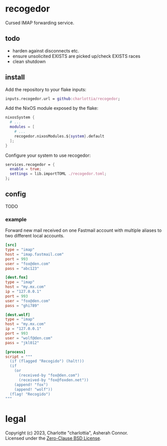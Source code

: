 # recogedor

Cursed IMAP forwarding service.


## todo

* harden against disconnects etc.
* ensure unsolicited EXISTS are picked up/check EXISTS races
* clean shutdown


## install

Add the repository to your flake inputs:

```nix
inputs.recogedor.url = github:charlottia/recogedor;
```

Add the NixOS module exposed by the flake:

```nix
nixosSystem {
  # ...
  modules = [
    # ...
    recogedor.nixosModules.${system}.default
  ];
}
```

Configure your system to use recogedor:

```nix
services.recogedor = {
  enable = true;
  settings = lib.importTOML ./recogedor.toml;
};
```


## config

TODO


### example

Forward new mail received on one Fastmail account with multiple aliases to two different local
accounts.

```toml
[src]
type = "imap"
host = "imap.fastmail.com"
port = 993
user = "fox@den.com"
pass = "abc123"

[dest.fox]
type = "imap"
host = "my.mx.com"
ip = "127.0.0.1"
port = 993
user = "fox@den.com"
pass = "ghi789"

[dest.wolf]
type = "imap"
host = "my.mx.com"
ip = "127.0.0.1"
port = 993
user = "wolf@den.com"
pass = "jkl012"

[process]
script = """
  (if (flagged "Recogido") (halt!))
  (if
    (or
      (received-by "fox@den.com")
      (received-by "fox@foxden.net"))
    (append! "fox")
    (append! "wolf"))
  (flag! "Recogido")
"""
```


# legal

Copyright (c) 2023, Charlotte "charlottia", Asherah Connor.  
Licensed under the [Zero-Clause BSD License](LICENSE.txt).